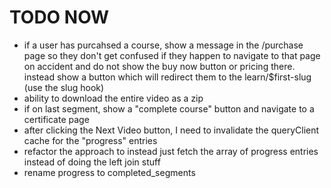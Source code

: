 # TODO NOW

- if a user has purcahsed a course, show a message in the /purchase page so they don't get confused if they happen to navigate to that page on accident and do not show the buy now button or pricing there. instead show a button which will redirect them to the learn/$first-slug (use the slug hook)
- ability to download the entire video as a zip
- if on last segment, show a "complete course" button and navigate to a certificate page
- after clicking the Next Video button, I need to invalidate the queryClient cache for the "progress" entries
- refactor the approach to instead just fetch the array of progress entries instead of doing the left join stuff
- rename progress to completed_segments
